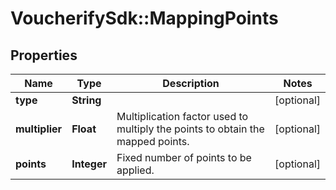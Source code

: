 # VoucherifySdk::MappingPoints

## Properties

| Name | Type | Description | Notes |
| ---- | ---- | ----------- | ----- |
| **type** | **String** |  | [optional] |
| **multiplier** | **Float** | Multiplication factor used to multiply the points to obtain the mapped points. | [optional] |
| **points** | **Integer** | Fixed number of points to be applied. | [optional] |

